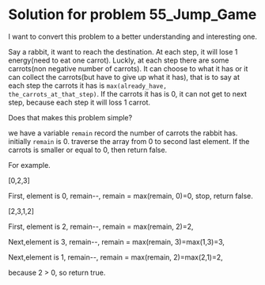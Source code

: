 # Solution for problem 55_Jump_Game

I want to convert this problem to a better understanding and interesting one.

Say a rabbit, it want to reach the destination. At each step, it will lose 1 energy(need to eat one carrot). Luckly, at each step there are some carrots(non negative number of carrots). It can choose to what it has or it can collect the carrots(but have to give up what it has), that is to say at each step the carrots it has is `max(already_have, the_carrots_at_that_step)`. If the carrots it has is 0, it can not get to next step, because each step it will loss 1 carrot. 

Does that makes this problem simple?

we have a variable `remain` record the number of carrots the rabbit has. initially `remain` is 0. traverse the array from 0 to second last element. If the carrots is smaller or equal to 0, then return false.

For example. 

[0,2,3]

First, element is 0, remain--, remain = max(remain, 0)=0, stop, return false.

[2,3,1,2]

First, element is 2, remain--, remain = max(remain, 2)=2, 

Next,element is 3, remain--, remain = max(remain, 3)=max(1,3)=3,

Next,element is 1, remain--, remain = max(remain, 2)=max(2,1)=2,

because 2 > 0, so return true.